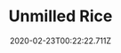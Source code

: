 ---
templateKey: blog-post
featuredpost: false
date: 2020-02-23T00:22:22.711Z
title: Unmilled Rice
description: Rice in its rawest form. Run this through a mill to increase the value
type: vegetable
sellPrice: 30
energy: 3
health: 1
featuredimage: /img/Unmilled_Rice.png
tags:
  - Spring
  - vegetable
  - Rice
  - pickles
  - edible
---